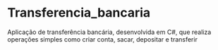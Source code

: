 # Transferencia_bancaria
Aplicação de transferência bancária, desenvolvida em C#, que realiza operações simples como criar conta, sacar, depositar e transferir
